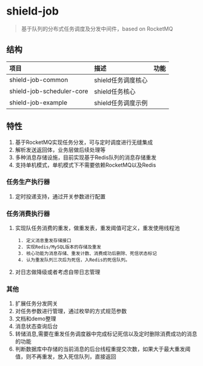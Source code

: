 # shield-job

> 基于队列的分布式任务调度及分发中间件，based on RocketMQ

## 结构

| 项目 | 描述 | 功能 |
|  :------ |  :------ |  :------ |
| shield-job-common | shield任务调度核心 | 
| shield-job-scheduler-core | shield任务核心 |
| shield-job-example | shield任务调度示例 |

## 特性

1. 基于RocketMQ实现任务分发，可与定时调度进行无缝集成
2. 解析发送返回体，业务层做后续处理等
3. 多种消息存储设施，目前实现基于Redis队列的消息存储重发
4. 支持单机模式，单机模式下不需要依赖RocketMQ以及Redis

### 任务生产执行器

1. 定时投递支持，通过开关参数进行配置

### 任务消费执行器

1. 实现队任务消费的重发，做重发表，重发阈值可定义，重发使用线程池

        1. 定义消息重发存储接口
        2. 实现Redis/MySQL版本的存储及重发
        3. 核心功能为消息存储、重发计数、消费成功后删除、死信状态标记
        4. 认为重发队列三次后为死信，入Redis的死信队列。
    
2. 对日志做降级或者考虑自带日志管理

### 其他
1. 扩展任务分发网关
2. 对任务参数进行管理，通过枚举的方式规范参数
3. 文档和demo整理
4. 消息状态查询后台
5. 转储消息,需要在重发任务调度器中完成标记死信以及定时删除消费成功的消息的功能
6. 判断数据库中存储的当前消息的后台线程重提交次数，如果大于最大重发阈值，则不再重发，放入死信队列，直接返回
